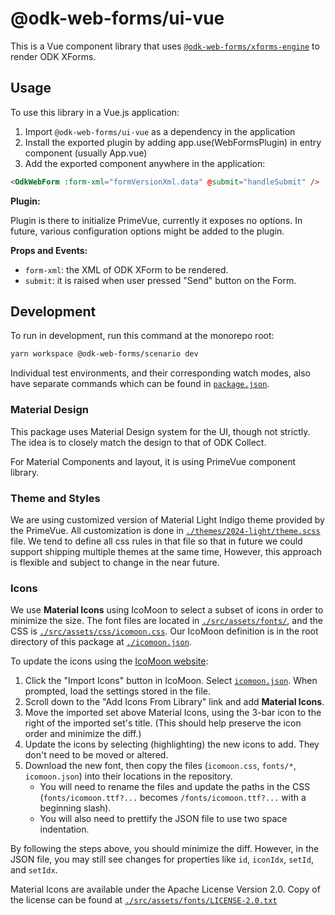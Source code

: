 # @odk-web-forms/ui-vue

This is a Vue component library that uses [`@odk-web-forms/xforms-engine`](../xforms-engine/) to render ODK XForms.

## Usage

To use this library in a Vue.js application:

1. Import `@odk-web-forms/ui-vue` as a dependency in the application
2. Install the exported plugin by adding app.use(WebFormsPlugin) in entry component (usually App.vue)
3. Add the exported component anywhere in the application:

```html
<OdkWebForm :form-xml="formVersionXml.data" @submit="handleSubmit" />
```
**Plugin:**

Plugin is there to initialize PrimeVue, currently it exposes no options. In future, various configuration options might be added to the plugin.

**Props and Events:**

- `form-xml`: the XML of ODK XForm to be rendered.
- `submit`: it is raised when user pressed "Send" button on the Form.

## Development

To run in development, run this command at the monorepo root:

```sh
yarn workspace @odk-web-forms/scenario dev
```

Individual test environments, and their corresponding watch modes, also have separate commands which can be found in [`package.json`](./package.json).

### Material Design

This package uses Material Design system for the UI, though not strictly. The idea is to closely match the design to that of ODK Collect.

For Material Components and layout, it is using PrimeVue component library.

### Theme and Styles

We are using customized version of Material Light Indigo theme provided by the PrimeVue. All customization is done in [`./themes/2024-light/theme.scss`](./themes/2024-light/theme.scss) file. We tend to define all css rules in that file so that in future we could support shipping multiple themes at the same time, However, this approach is flexible and subject to change in the near future.

### Icons

We use **Material Icons** using IcoMoon to select a subset of icons in order to minimize the size. The font files are located in [`./src/assets/fonts/`](./src/assets/fonts/), and the CSS is [`./src/assets/css/icomoon.css`](/src/assets/css/icomoon.css). Our IcoMoon definition is in the root directory of this package at [`./icomoon.json`](./icomoon.json).

To update the icons using the [IcoMoon website](https://icomoon.io/app/):

1. Click the "Import Icons" button in IcoMoon. Select [`icomoon.json`](/icomoon.json). When prompted, load the settings stored in the file.
2. Scroll down to the "Add Icons From Library" link and add **Material Icons**.
3. Move the imported set above Material Icons, using the 3-bar icon to the right of the imported set's title. (This should help preserve the icon order and minimize the diff.)
4. Update the icons by selecting (highlighting) the new icons to add. They don't need to be moved or altered.
5. Download the new font, then copy the files (`icomoon.css`, `fonts/*`, `icomoon.json`) into their locations in the repository.
   - You will need to rename the files and update the paths in the CSS (`fonts/icomoon.ttf?...` becomes `/fonts/icomoon.ttf?...` with a beginning slash).
   - You will also need to prettify the JSON file to use two space indentation.

By following the steps above, you should minimize the diff. However, in the JSON file, you may still see changes for properties like `id`, `iconIdx`, `setId`, and `setIdx`.

Material Icons are available under the Apache License Version 2.0. Copy of the license can be found at [`./src/assets/fonts/LICENSE-2.0.txt`](./src/assets/fonts/LICENSE-2.0.txt)